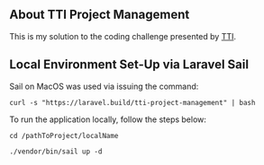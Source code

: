 ## About TTI Project Management

This is my solution to the coding challenge presented by [TTI](https://tti.care).

## Local Environment Set-Up via Laravel Sail

Sail on MacOS was used via issuing the command:

`curl -s "https://laravel.build/tti-project-management" | bash`

To run the application locally, follow the steps below:

`cd /pathToProject/localName`

`./vendor/bin/sail up -d`